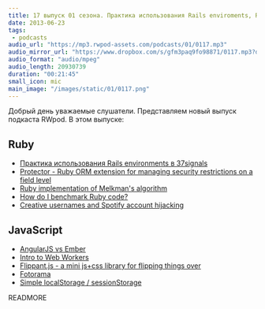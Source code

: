 ```yaml
---
title: 17 выпуск 01 сезона. Практика использования Rails enviroments, Ruby имплементация Melkman's algorithm, AngularJS vs Ember и прочее
date: 2013-06-23
tags:
 - podcasts
audio_url: "https://mp3.rwpod-assets.com/podcasts/01/0117.mp3"
audio_mirror_url: "https://www.dropbox.com/s/gfm3paq9fo98871/0117.mp3?dl=1"
audio_format: "audio/mpeg"
audio_length: 20930739
duration: "00:21:45"
small_icon: mic
main_image: "/images/static/01/0117.png"
---
```


Добрый день уважаемые слушатели. Представляем новый выпуск подкаста RWpod. В этом выпуске:

## Ruby

 - [Практика использования Rails environments в 37signals](http://37signals.com/svn/posts/3535-beyond-the-default-rails-environments)
 - [Protector - Ruby ORM extension for managing security restrictions on a field level](https://github.com/inossidabile/protector)
 - [Ruby implementation of Melkman's algorithm](http://gistflow.com/posts/834-ruby-implementation-of-melkman-s-algorithm-with-animation)
 - [How do I benchmark Ruby code?](http://rubylearning.com/blog/2013/06/19/how-do-i-benchmark-ruby-code/)
 - [Creative usernames and Spotify account hijacking](http://labs.spotify.com/2013/06/18/creative-usernames/)

## JavaScript

 - [AngularJS vs Ember](http://eviltrout.com/2013/06/15/ember-vs-angular.html)
 - [Intro to Web Workers](https://zapier.com/engineering/intro-to-web-workers/)
 - [Flippant.js - a mini js+css library for flipping things over](http://mintchaos.github.io/flippant.js/)
 - [Fotorama](http://fotorama.io/)
 - [Simple localStorage / sessionStorage](https://github.com/tuxracer/simple-storage)

READMORE

